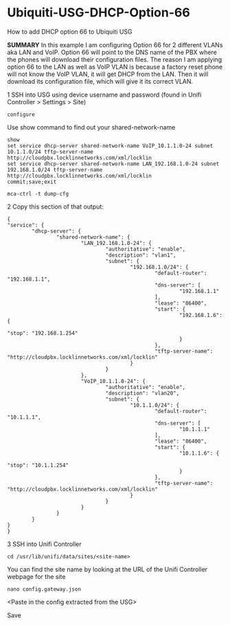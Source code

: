# Ubiquiti-USG-DHCP-Option-66
How to add DHCP option 66 to Ubiquiti USG


**SUMMARY** In this example I am configuring Option 66 for 2 different VLANs aka LAN and VoIP. Option 66 will point to the DNS name of the PBX where the phones will download their configuration files. The reason I am applying option 66 to the LAN as well as VoIP VLAN is because a factory reset phone will not know the VoIP VLAN, it will get DHCP from the LAN. Then it will download its configuration file, which will give it its correct VLAN.


1 SSH into USG using device username and password (found in Unifi Controller > Settings > Site)

```
configure
```
Use show command to find out your shared-network-name
```
show
set service dhcp-server shared-network-name VoIP_10.1.1.0-24 subnet 10.1.1.0/24 tftp-server-name http://cloudpbx.locklinnetworks.com/xml/locklin
set service dhcp-server shared-network-name LAN_192.168.1.0-24 subnet 192.168.1.0/24 tftp-server-name http://cloudpbx.locklinnetworks.com/xml/locklin
commit;save;exit

mca-ctrl -t dump-cfg 
```
2 Copy this section of that output:

```
{
"service": {
        "dhcp-server": {
                "shared-network-name": {
                        "LAN_192.168.1.0-24": {
                                "authoritative": "enable",
                                "description": "vlan1",
                                "subnet": {
                                        "192.168.1.0/24": {
                                                "default-router": "192.168.1.1",
                                                "dns-server": [
                                                        "192.168.1.1"
                                                ],
                                                "lease": "86400",
                                                "start": {
                                                        "192.168.1.6": {
                                                                "stop": "192.168.1.254"
                                                        }
                                                },
                                                "tftp-server-name": "http://cloudpbx.locklinnetworks.com/xml/locklin"
                                        }
                                }
                        },
                        "VoIP_10.1.1.0-24": {
                                "authoritative": "enable",
                                "description": "vlan20",
                                "subnet": {
                                        "10.1.1.0/24": {
                                                "default-router": "10.1.1.1",
                                                "dns-server": [
                                                        "10.1.1.1"
                                                ],
                                                "lease": "86400",
                                                "start": {
                                                        "10.1.1.6": {
                                                                "stop": "10.1.1.254"
                                                        }
                                                },
                                                "tftp-server-name": "http://cloudpbx.locklinnetworks.com/xml/locklin"
                                        }
                                }
                        }
                }
        }
}
}
```

3 SSH into Unifi Controller

```
cd /usr/lib/unifi/data/sites/<site-name>
```

You can find the site name by looking at the URL of the Unifi Controller webpage for the site

```
nano config.gateway.json
```

\<Paste in the config extracted from the USG\>

Save

